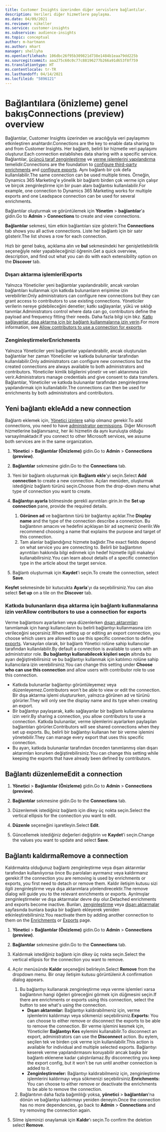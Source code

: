 ```yaml
---
title: Customer Insights üzerinden diğer servislere bağlantılar.
description: Verileri diğer hizmetlere paylaşma.
ms.date: 04/09/2021
ms.reviewer: nikeller
ms.service: customer-insights
ms.subservice: audience-insights
ms.topic: conceptual
author: m-hartmann
ms.author: mhart
manager: shellyha
ms.openlocfilehash: 106dbc26f95b309821d738e1484b1eaa79dd225b
ms.sourcegitcommit: aaa275c60c0c77c88196277b266a91d653f8f759
ms.translationtype: HT
ms.contentlocale: tr-TR
ms.lasthandoff: 04/14/2021
ms.locfileid: "5896121"
---
```

# <a name="connections-preview-overview"></a><span data-ttu-id="2b3da-103">Bağlantılara (önizleme) genel bakış</span><span class="sxs-lookup"><span data-stu-id="2b3da-103">Connections (preview) overview</span></span>

<span data-ttu-id="2b3da-104">Bağlantılar, Customer Insights üzerinden ve aracılığıyla veri paylaşımını etkinleştiren anahtardır.</span><span class="sxs-lookup"><span data-stu-id="2b3da-104">Connections are the key to enable data sharing to and from Customer Insights.</span></span> <span data-ttu-id="2b3da-105">Her bağlantı, belirli bir hizmetle veri paylaşımı oluşturur.</span><span class="sxs-lookup"><span data-stu-id="2b3da-105">Each connection establishes data sharing with a specific service.</span></span> <span data-ttu-id="2b3da-106">Bağlantılar, [üçüncü taraf zenginleştirme](enrichment-hub.md) ve [verme işlemlerini yapılandırma](export-destinations.md) temelidir.</span><span class="sxs-lookup"><span data-stu-id="2b3da-106">Connections are the foundation to [configure third-party enrichments](enrichment-hub.md) and [configure exports](export-destinations.md).</span></span> <span data-ttu-id="2b3da-107">Aynı bağlantı bir çok defa kullanılabilir.</span><span class="sxs-lookup"><span data-stu-id="2b3da-107">The same connection can be used multiple times.</span></span> <span data-ttu-id="2b3da-108">Örneğin, Dynamics 365 Marketing'e yönelik bir bağlantı birden çok verme için çalışır ve birçok zenginleştirme için bir puan alanı bağlantısı kullanılabilir.</span><span class="sxs-lookup"><span data-stu-id="2b3da-108">For example, one connection to Dynamics 365 Marketing works for multiple exports and one Leadspace connection can be used for several enrichments.</span></span>

<span data-ttu-id="2b3da-109">Bağlantılar oluşturmak ve görüntülemek için **Yönetim** > **bağlantılar**'a gidin.</span><span class="sxs-lookup"><span data-stu-id="2b3da-109">Go to **Admin** > **Connections** to create and view connections.</span></span>

<span data-ttu-id="2b3da-110">**Bağlantılar** sekmesi, tüm etkin bağlantıları size gösterir.</span><span class="sxs-lookup"><span data-stu-id="2b3da-110">The **Connections** tab shows you all active connections.</span></span> <span data-ttu-id="2b3da-111">Liste her bağlantı için bir satır gösterir.</span><span class="sxs-lookup"><span data-stu-id="2b3da-111">The list shows a row for each connection.</span></span> 

<span data-ttu-id="2b3da-112">Hızlı bir genel bakış, açıklama alın ve **bul** sekmesindeki her genişletilebilirlik seçeneğiyle neler yapabileceğinizi öğrenin.</span><span class="sxs-lookup"><span data-stu-id="2b3da-112">Get a quick overview, description, and find out what you can do with each extensibility option on the **Discover** tab.</span></span>

### <a name="exports"></a><span data-ttu-id="2b3da-113">Dışarı aktarma işlemleri</span><span class="sxs-lookup"><span data-stu-id="2b3da-113">Exports</span></span>

<span data-ttu-id="2b3da-114">Yalnızca Yöneticiler yeni bağlantılar yapılandırabilir, ancak varolan bağlantıları kullanmak için katkıda bulunanların erişimine izin verebilirler.</span><span class="sxs-lookup"><span data-stu-id="2b3da-114">Only administrators can configure new connections but they can grant access to contributors to use existing connections.</span></span> <span data-ttu-id="2b3da-115">Yöneticiler verilerin nereye gidebileceğini denetler; katkı sağlayanlar, yükü ve sıklığı tanımlar.</span><span class="sxs-lookup"><span data-stu-id="2b3da-115">Administrators control where data can go, contributors define the payload and frequency fitting their needs.</span></span> <span data-ttu-id="2b3da-116">Daha fazla bilgi için bkz. [Katkı sağlayanlar, dışa aktarma için bir bağlantı kullanmalarına izin verin](#allow-contributors-to-use-a-connection-for-exports).</span><span class="sxs-lookup"><span data-stu-id="2b3da-116">For more information, see [Allow contributors to use a connection for exports](#allow-contributors-to-use-a-connection-for-exports).</span></span>

### <a name="enrichments"></a><span data-ttu-id="2b3da-117">Zenginleştirmeler</span><span class="sxs-lookup"><span data-stu-id="2b3da-117">Enrichments</span></span>

<span data-ttu-id="2b3da-118">Yalnızca Yöneticiler yeni bağlantılar yapılandırabilir, ancak oluşturulan bağlantılar her zaman Yöneticiler ve katkıda bulunanlar tarafından kullanılabilir.</span><span class="sxs-lookup"><span data-stu-id="2b3da-118">Only administrators can configure new connections but the created connections are always available to both administrators and contributors.</span></span> <span data-ttu-id="2b3da-119">Yöneticiler kimlik bilgilerini yönetir ve veri aktarımına izin verir.</span><span class="sxs-lookup"><span data-stu-id="2b3da-119">Administrators manage credentials and give consent to data transfers.</span></span> <span data-ttu-id="2b3da-120">Bağlantılar, Yöneticiler ve katkıda bulunanlar tarafından zenginleştirme yapılandırmak için kullanılabilir.</span><span class="sxs-lookup"><span data-stu-id="2b3da-120">The connections can then be used for enrichments by both administrators and contributors.</span></span>

## <a name="add-a-new-connection"></a><span data-ttu-id="2b3da-121">Yeni bağlantı ekle</span><span class="sxs-lookup"><span data-stu-id="2b3da-121">Add a new connection</span></span>

<span data-ttu-id="2b3da-122">Bağlantı eklemek için, [Yönetici izinlere](permissions.md) sahip olmanız gerekir.</span><span class="sxs-lookup"><span data-stu-id="2b3da-122">To add connections, you need to have [administrator permissions](permissions.md).</span></span> <span data-ttu-id="2b3da-123">Diğer Microsoft hizmetlerine bağlanırsanız, her iki hizmetin da aynı kuruluşta olduğu varsayılmaktadır.</span><span class="sxs-lookup"><span data-stu-id="2b3da-123">If you connect to other Microsoft services, we assume both services are in the same organization.</span></span>

1. <span data-ttu-id="2b3da-124">**Yönetici** > **Bağlantılar (Önizleme)** gidin.</span><span class="sxs-lookup"><span data-stu-id="2b3da-124">Go to **Admin** > **Connections (preview)**.</span></span>

1. <span data-ttu-id="2b3da-125">**Bağlantılar** sekmesine gidin.</span><span class="sxs-lookup"><span data-stu-id="2b3da-125">Go to the **Connections** tab.</span></span>

1. <span data-ttu-id="2b3da-126">Yeni bir bağlantı oluşturmak için **Bağlantı ekle**'yi seçin.</span><span class="sxs-lookup"><span data-stu-id="2b3da-126">Select **Add connection** to create a new connection.</span></span> <span data-ttu-id="2b3da-127">Açılan menüden, oluşturmak istediğiniz bağlantı türünü seçin.</span><span class="sxs-lookup"><span data-stu-id="2b3da-127">Choose from the drop-down menu what type of connection you want to create.</span></span>

1. <span data-ttu-id="2b3da-128">**Bağlantıyı ayarla** bölmesinde gerekli ayrıntıları girin.</span><span class="sxs-lookup"><span data-stu-id="2b3da-128">In the **Set up connection** pane, provide the required details.</span></span> 
   1. <span data-ttu-id="2b3da-129">**Görünen ad** ve bağlantının türü bir bağlantıyı açıklar.</span><span class="sxs-lookup"><span data-stu-id="2b3da-129">The **Display name** and the type of the connection describe a connection.</span></span> <span data-ttu-id="2b3da-130">Bu bağlantının amacını ve hedefini açıklayan bir ad seçmeniz önerilir.</span><span class="sxs-lookup"><span data-stu-id="2b3da-130">We recommend choosing a name that explains the purpose and target of this connection.</span></span>
   1. <span data-ttu-id="2b3da-131">Tam alanlar bağlandığınız hizmete bağlıdır.</span><span class="sxs-lookup"><span data-stu-id="2b3da-131">The exact fields depend on what service you are connecting to.</span></span> <span data-ttu-id="2b3da-132">Belirli bir bağlantının ayrıntıları hakkında bilgi edinmek için hedef hizmetle ilgili makaleyi kullanabilirsiniz.</span><span class="sxs-lookup"><span data-stu-id="2b3da-132">You can learn about details of a specific connection type in the article about the target service.</span></span>

1. <span data-ttu-id="2b3da-133">Bağlantı oluşturmak için **Kaydet**'i seçin.</span><span class="sxs-lookup"><span data-stu-id="2b3da-133">To create the connection, select **Save**.</span></span>

<span data-ttu-id="2b3da-134">**Keşfet** sekmesinde bir kutucukta **Ayarla**'yı da seçebilirsiniz.</span><span class="sxs-lookup"><span data-stu-id="2b3da-134">You can also select **Set up** on a tile on the **Discover** tab.</span></span>

### <a name="allow-contributors-to-use-a-connection-for-exports"></a><span data-ttu-id="2b3da-135">Katkıda bulunanların dışa aktarma için bağlantı kullanmalarına izin ver</span><span class="sxs-lookup"><span data-stu-id="2b3da-135">Allow contributors to use a connection for exports</span></span>

<span data-ttu-id="2b3da-136">Verme bağlantısını ayarlarken veya düzenlerken [dışarı aktarımları](export-destinations.md) tanımlamak için hangi kullanıcıların bu belirli bağlantıyı kullanmasına izin verileceğini seçersiniz.</span><span class="sxs-lookup"><span data-stu-id="2b3da-136">When setting up or editing an export connection, you choose which users are allowed to use this specific connection to define [exports](export-destinations.md).</span></span> <span data-ttu-id="2b3da-137">Varsayılan olarak, bir bağlantı Yönetici rolüne sahip kullanıcılar tarafından kullanılabilir.</span><span class="sxs-lookup"><span data-stu-id="2b3da-137">By default a connection is available to users with an administrator role.</span></span> <span data-ttu-id="2b3da-138">**Bu bağlantıyı kullanabilecek kişileri seçin** altında bu ayarı değiştirebilirsiniz ve bu bağlantıyı kullanmak için katılımcı rolüne sahip kullanıcılara izin verebilirsiniz.</span><span class="sxs-lookup"><span data-stu-id="2b3da-138">You can change this setting under **Choose who can use this connection** and allow users with contributor role to use this connection.</span></span>

- <span data-ttu-id="2b3da-139">Katkıda bulunanlar bağlantıyı görüntüleyemez veya düzenleyemez.</span><span class="sxs-lookup"><span data-stu-id="2b3da-139">Contributors won't be able to view or edit the connection.</span></span> <span data-ttu-id="2b3da-140">Bir dışa aktarma işlemi oluştururken, yalnızca görünen ad ve türünü görürler.</span><span class="sxs-lookup"><span data-stu-id="2b3da-140">They will only see the display name and its type when creating an export.</span></span>
- <span data-ttu-id="2b3da-141">Bir bağlantıyı paylaşarak, katkı sağlayanlar bir bağlantı kullanmalarına izin verir.</span><span class="sxs-lookup"><span data-stu-id="2b3da-141">By sharing a connection, you allow contributors to use a connection.</span></span> <span data-ttu-id="2b3da-142">Katkıda bulunanlar, verme işlemlerini ayarlarken paylaşılan bağlantıları görürler.</span><span class="sxs-lookup"><span data-stu-id="2b3da-142">Contributors will see shared connections when they set up exports.</span></span> <span data-ttu-id="2b3da-143">Bu, belirli bir bağlantıyı kullanan her bir verme işlemini yönetebilir.</span><span class="sxs-lookup"><span data-stu-id="2b3da-143">They can manage every export that uses this specific connection.</span></span>
- <span data-ttu-id="2b3da-144">Bu ayarı, katkıda bulunanlar tarafından önceden tanımlanmış olan dışarı aktarımları korurken değiştirebilirsiniz.</span><span class="sxs-lookup"><span data-stu-id="2b3da-144">You can change this setting while keeping the exports that have already been defined by contributors.</span></span>

## <a name="edit-a-connection"></a><span data-ttu-id="2b3da-145">Bağlantı düzenleme</span><span class="sxs-lookup"><span data-stu-id="2b3da-145">Edit a connection</span></span>

1. <span data-ttu-id="2b3da-146">**Yönetici** > **Bağlantılar (Önizleme)** gidin.</span><span class="sxs-lookup"><span data-stu-id="2b3da-146">Go to **Admin** > **Connections (preview)**.</span></span>

1. <span data-ttu-id="2b3da-147">**Bağlantılar** sekmesine gidin.</span><span class="sxs-lookup"><span data-stu-id="2b3da-147">Go to the **Connections** tab.</span></span>

1. <span data-ttu-id="2b3da-148">Düzenlemek istediğiniz bağlantı için dikey üç nokta seçin.</span><span class="sxs-lookup"><span data-stu-id="2b3da-148">Select the vertical ellipsis for the connection you want to edit.</span></span>

1. <span data-ttu-id="2b3da-149">**Düzenle** seçeneğini işaretleyin.</span><span class="sxs-lookup"><span data-stu-id="2b3da-149">Select **Edit**.</span></span>

1. <span data-ttu-id="2b3da-150">Güncellemek istediğiniz değerleri değiştirin ve **Kaydet**'i seçin.</span><span class="sxs-lookup"><span data-stu-id="2b3da-150">Change the values you want to update and select **Save**.</span></span>

## <a name="remove-a-connection"></a><span data-ttu-id="2b3da-151">Bağlantı kaldırma</span><span class="sxs-lookup"><span data-stu-id="2b3da-151">Remove a connection</span></span>

<span data-ttu-id="2b3da-152">Kaldırmakta olduğunuz bağlantı zenginleştirme veya dışarı aktarımlar tarafından kullanılıyorsa önce Bu parolaları ayırmanız veya kaldırmanız gerekir.</span><span class="sxs-lookup"><span data-stu-id="2b3da-152">If the connection you are removing is used by enrichments or exports, you first need to detach or remove them.</span></span> <span data-ttu-id="2b3da-153">Kaldır iletişim kutusu sizi ilgili zenginleştirme veya dışa aktarımlara yönlendirecektir.</span><span class="sxs-lookup"><span data-stu-id="2b3da-153">The remove dialog will guide you to the relevant enrichments or exports.</span></span> <span data-ttu-id="2b3da-154">Ayrılmışlar zenginleştirmeler ve dışa aktarmalar devre dışı olur.</span><span class="sxs-lookup"><span data-stu-id="2b3da-154">Detached enrichments and exports become inactive.</span></span> <span data-ttu-id="2b3da-155">Bunları, [zenginleştirme](enrichment-hub.md) veya [dışarı aktarmalar](export-destinations.md) sayfasında bunlara başka bir bağlantı ekleyerek yeniden etkinleştirebilirsiniz.</span><span class="sxs-lookup"><span data-stu-id="2b3da-155">You reactivate them by adding another connection to them on the [Enrichments](enrichment-hub.md) or [Exports](export-destinations.md) page.</span></span>

1. <span data-ttu-id="2b3da-156">**Yönetici** > **Bağlantılar (Önizleme)** gidin.</span><span class="sxs-lookup"><span data-stu-id="2b3da-156">Go to **Admin** > **Connections (preview)**.</span></span>

1. <span data-ttu-id="2b3da-157">**Bağlantılar** sekmesine gidin.</span><span class="sxs-lookup"><span data-stu-id="2b3da-157">Go to the **Connections** tab.</span></span>

1. <span data-ttu-id="2b3da-158">Kaldırmak istediğiniz bağlantı için dikey üç nokta seçin.</span><span class="sxs-lookup"><span data-stu-id="2b3da-158">Select the vertical ellipsis for the connection you want to remove.</span></span>

1. <span data-ttu-id="2b3da-159">Açılır menüsünde **Kaldır** seçeneğini belirleyin.</span><span class="sxs-lookup"><span data-stu-id="2b3da-159">Select **Remove** from the dropdown menu.</span></span> <span data-ttu-id="2b3da-160">Bir onay iletişim kutusu görüntülenir.</span><span class="sxs-lookup"><span data-stu-id="2b3da-160">A confirmation dialog appears.</span></span>

   1. <span data-ttu-id="2b3da-161">Bu bağlantıyı kullanarak zenginleştirme veya verme işlemleri varsa bağlantının hangi öğeleri göreceğini görmek için düğmesini seçin.</span><span class="sxs-lookup"><span data-stu-id="2b3da-161">If there are enrichments or exports using this connection, select the button to see what's using the connection.</span></span>
      - <span data-ttu-id="2b3da-162">**Dışarı aktarımlar:** Bağlantıyı kaldırabilmeniz için, verme işlemlerini kaldırmayı veya sökmenizi seçebilirsiniz.</span><span class="sxs-lookup"><span data-stu-id="2b3da-162">**Exports:** You can choose to either remove or disconnect the exports to be able to remove the connection.</span></span> <span data-ttu-id="2b3da-163">Bir verme işlemini kesmek için, Yöneticiler **Bağlantıyı Kes** eylemini kullanabilir.</span><span class="sxs-lookup"><span data-stu-id="2b3da-163">To disconnect an export, administrators can use the **Disconnect** action.</span></span> <span data-ttu-id="2b3da-164">Bu eylem, seçilen tek ve birden çok verme için kullanılabilir.</span><span class="sxs-lookup"><span data-stu-id="2b3da-164">This action is available for individual and multiple selected exports.</span></span> <span data-ttu-id="2b3da-165">Bağlantıyı keserek verme yapılandırmasını koruyabilir ancak başka bir bağlantı eklenene kadar çalıştırılamaz.</span><span class="sxs-lookup"><span data-stu-id="2b3da-165">By disconnecting you keep the export config, but it won't be run until another connection is added to it.</span></span>
      - <span data-ttu-id="2b3da-166">**Zenginleştirmeler:** Bağlantıyı kaldırabilmeniz için, zenginleştirme işlemlerini kaldırmayı veya sökmenizi seçebilirsiniz.</span><span class="sxs-lookup"><span data-stu-id="2b3da-166">**Enrichments:** You can choose to either remove or deactivate the enrichments to be able to remove the connection.</span></span> 
   1. <span data-ttu-id="2b3da-167">Bağlantının daha fazla bağımlılığı yoksa, **yönetici** > **bağlantıları**'na dönün ve bağlantıyı kaldırmayı yeniden deneyin.</span><span class="sxs-lookup"><span data-stu-id="2b3da-167">Once the connection has no more dependencies, go back to **Admin** > **Connections** and try removing the connection again.</span></span>

1. <span data-ttu-id="2b3da-168">Silme işleminizi onaylamak için **Kaldır**'ı seçin.</span><span class="sxs-lookup"><span data-stu-id="2b3da-168">To confirm the deletion select **Remove**.</span></span>

